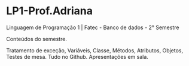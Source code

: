 # LP1-Prof.Adriana

Linguagem de Programação 1 | Fatec - Banco de dados - 2° Semestre

Conteúdos do semestre.

Tratamento de exceção, Variáveis, Classe, Métodos, Atributos, Objetos, Testes de mesa. 
Tudo no Github. 
Apresentaçôes em sala.
